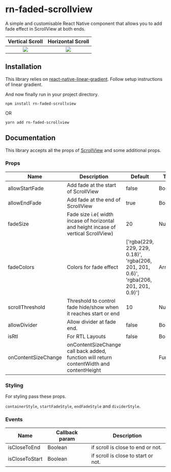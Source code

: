 # rn-faded-scrollview
A simple and customisable React Native component that allows you to add fade effect in ScrollView at both ends.

Vertical Scroll             |  Horizontal Scroll
:-------------------------:|:-------------------------:
![](assets/vertical.gif) | ![](assets/horizontal.gif)

## Installation
This library relies on [react-native-linear-gradient](https://github.com/react-native-community/react-native-linear-gradient). Follow setup instructions of linear gradient.

And now finally run in your project directory.

`npm install rn-faded-scrollview` 

OR

`yarn add rn-faded-scrollview` 

## Documentation
This library accepts all the props of [ScrollView](https://reactnative.dev/docs/scrollview) and some additional props.
### Props
| Name                      | Description                              | Default     | Type    |
|---------------------------|------------------------------------------|-------------|---------|
| allowStartFade               | Add fade at the start of ScrollView  | false           | Boolean  |
| allowEndFade               | Add fade at the end of ScrollView      | true       | Boolean  |
| fadeSize | Fade size i.e( width incase of horizontal and height incase of vertical ScrollView) | 20     | Number  |
| fadeColors          | Colors for fade effect        | ['rgba(229, 229, 229, 0.18)', 'rgba(206, 201, 201, 0.6)', 'rgba(206, 201, 201, 0.9)']     | Array  |
| scrollThreshold          | Threshold to control fade hide/show when it reaches start or end        | 10     | Number  |
| allowDivider          | Allow divider at fade end.      | false    | Boolean  |
| isRtl          | For RTL Layouts      | false    | Boolean  |
| onContentSizeChange          | onContentSizeChange call back added, function will return contentWidth and contentHeight      |     | Function  |

### Styling
For styling pass these props.

`containerStyle`, `startFadeStyle`, `endFadeStyle` and `dividerStyle`.

### Events
| Name                      | Callback param                              | Description     |
|---------------------------|------------------------------------------|-------------|
| isCloseToEnd               | Boolean  | if scroll is close to end or not.           |
| isCloseToStart               | Boolean      | if scroll is close to start or not.   |
